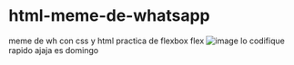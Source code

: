 # html-meme-de-whatsapp
meme de wh con css y html
practica de flexbox flex
![image](https://github.com/abaduna/html-meme-de-whatsapp/assets/64230830/fc3a472c-868f-4a81-9a6c-fcaa7e7e8926)
lo codifique rapido ajaja es domingo
